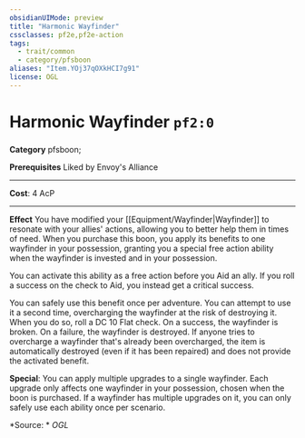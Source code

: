 ```yaml
---
obsidianUIMode: preview
title: "Harmonic Wayfinder"
cssclasses: pf2e,pf2e-action
tags:
  - trait/common
  - category/pfsboon
aliases: "Item.YOj37qOXkHCI7g91"
license: OGL
---
```

# Harmonic Wayfinder `pf2:0`

### 

**Category** pfsboon; 



**Prerequisites** Liked by Envoy's Alliance
* * *
**Cost**: 4 AcP

* * *

**Effect** You have modified your [[Equipment/Wayfinder|Wayfinder]] to resonate with your allies' actions, allowing you to better help them in times of need. When you purchase this boon, you apply its benefits to one wayfinder in your possession, granting you a special free action ability when the wayfinder is invested and in your possession.

You can activate this ability as a free action before you Aid an ally. If you roll a success on the check to Aid, you instead get a critical success.

You can safely use this benefit once per adventure. You can attempt to use it a second time, overcharging the wayfinder at the risk of destroying it. When you do so, roll a DC 10 Flat check. On a success, the wayfinder is broken. On a failure, the wayfinder is destroyed. If anyone tries to overcharge a wayfinder that's already been overcharged, the item is automatically destroyed (even if it has been repaired) and does not provide the activated benefit.

**Special**: You can apply multiple upgrades to a single wayfinder. Each upgrade only affects one wayfinder in your possession, chosen when the boon is purchased. If a wayfinder has multiple upgrades on it, you can only safely use each ability once per scenario.

*Source: *
*OGL*